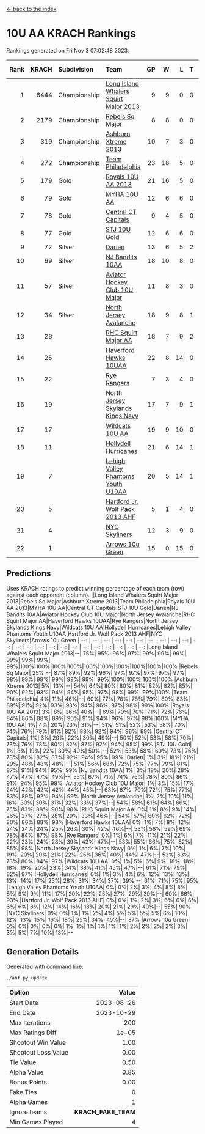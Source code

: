 [<- back to the index](readme.md)
# 10U AA KRACH Rankings
Rankings generated on Fri Nov  3 07:02:48 2023.

Rank|KRACH|Subdivision|Team|GP|W|L|T|OTW|OTL|SoS|Exp Wins|Win Diff
---:|---:|:---|:---|---:|---:|---:|---:|---:|---:|---:|---:|---:
1|6444|Championship|[Long Island Whalers Squirt Major 2013](https://gamesheetstats.com/seasons/3659/teams/140229/schedule)|9|9|0|0|0|0|105|9.8|-0.0
2|2179|Championship|[Rebels Sq Major](https://gamesheetstats.com/seasons/3659/teams/140243/schedule)|8|8|0|0|0|0|38|8.8|-0.0
3|319|Championship|[Ashburn Xtreme 2013](https://gamesheetstats.com/seasons/3659/teams/140230/schedule)|10|7|3|0|0|0|687|7.9|0.0
4|272|Championship|[Team Philadelphia](https://gamesheetstats.com/seasons/3659/teams/140238/schedule)|23|18|5|0|0|1|340|18.9|0.0
5|179|Gold|[Royals 10U AA 2013](https://gamesheetstats.com/seasons/3659/teams/140237/schedule)|21|16|5|0|1|1|358|16.9|0.0
6|79|Gold|[MYHA 10U AA](https://gamesheetstats.com/seasons/3659/teams/140235/schedule)|12|6|6|0|0|0|731|6.9|0.0
7|78|Gold|[Central CT Capitals](https://gamesheetstats.com/seasons/3659/teams/140231/schedule)|9|4|5|0|0|0|942|4.9|0.0
8|77|Gold|[STJ 10U Gold](https://gamesheetstats.com/seasons/3659/teams/140234/schedule)|12|6|6|0|2|1|126|6.9|0.0
9|72|Silver|[Darien](https://gamesheetstats.com/seasons/3659/teams/140245/schedule)|13|6|5|2|0|0|361|7.9|0.0
10|69|Silver|[NJ Bandits 10AA](https://gamesheetstats.com/seasons/3659/teams/140232/schedule)|18|10|8|0|0|1|415|10.9|0.0
11|57|Silver|[Aviator Hockey Club 10U Major](https://gamesheetstats.com/seasons/3659/teams/140244/schedule)|11|8|3|0|0|0|26|8.9|0.0
12|34|Silver|[North Jersey Avalanche](https://gamesheetstats.com/seasons/3659/teams/140249/schedule)|18|9|8|1|0|0|61|10.4|0.0
13|28||[RHC Squirt Major AA](https://gamesheetstats.com/seasons/3659/teams/140241/schedule)|18|7|9|2|1|0|405|8.9|0.0
14|25||[Haverford Hawks 10UAA](https://gamesheetstats.com/seasons/3659/teams/140236/schedule)|22|8|14|0|0|0|187|8.9|0.0
15|22||[Rye Rangers](https://gamesheetstats.com/seasons/3659/teams/140242/schedule)|7|3|4|0|0|0|73|3.9|0.0
16|19||[North Jersey Skylands Kings Navy](https://gamesheetstats.com/seasons/3659/teams/140247/schedule)|17|7|9|1|0|1|46|8.4|0.0
17|17||[Wildcats 10U AA](https://gamesheetstats.com/seasons/3659/teams/140250/schedule)|19|9|10|0|1|0|46|9.9|0.0
18|11||[Hollydell Hurricanes](https://gamesheetstats.com/seasons/3659/teams/140240/schedule)|21|6|14|1|0|0|453|7.4|0.0
19|7||[Lehigh Valley Phantoms Youth U10AA](https://gamesheetstats.com/seasons/3659/teams/140239/schedule)|20|5|14|1|0|0|354|6.4|0.0
20|5||[Hartford Jr. Wolf Pack 2013 AHF](https://gamesheetstats.com/seasons/3659/teams/140246/schedule)|5|1|4|0|0|0|385|1.9|0.0
21|4||[NYC Skyliners](https://gamesheetstats.com/seasons/3659/teams/140252/schedule)|12|3|9|0|0|0|32|3.9|0.0
22|1||[Arrows 10u Green](https://gamesheetstats.com/seasons/3659/teams/140251/schedule)|15|0|15|0|0|0|162|0.9|0.0

## Predictions
Uses KRACH ratings to predict winning percentage of each team (row) against each opponent (column).
||Long Island Whalers Squirt Major 2013|Rebels Sq Major|Ashburn Xtreme 2013|Team Philadelphia|Royals 10U AA 2013|MYHA 10U AA|Central CT Capitals|STJ 10U Gold|Darien|NJ Bandits 10AA|Aviator Hockey Club 10U Major|North Jersey Avalanche|RHC Squirt Major AA|Haverford Hawks 10UAA|Rye Rangers|North Jersey Skylands Kings Navy|Wildcats 10U AA|Hollydell Hurricanes|Lehigh Valley Phantoms Youth U10AA|Hartford Jr. Wolf Pack 2013 AHF|NYC Skyliners|Arrows 10u Green
| --: | --: | --: | --: | --: | --: | --: | --: | --: | --: | --: | --: | --: | --: | --: | --: | --: | --: | --: | --: | --: | --: | --: 
|Long Island Whalers Squirt Major 2013|--| 75%| 95%| 96%| 97%| 99%| 99%| 99%| 99%| 99%| 99%| 99%|100%|100%|100%|100%|100%|100%|100%|100%|100%|100%
|Rebels Sq Major| 25%|--| 87%| 89%| 92%| 96%| 97%| 97%| 97%| 97%| 97%| 98%| 99%| 99%| 99%| 99%| 99%| 99%|100%|100%|100%|100%
|Ashburn Xtreme 2013|  5%| 13%|--| 54%| 64%| 80%| 80%| 81%| 82%| 82%| 85%| 90%| 92%| 93%| 94%| 94%| 95%| 97%| 98%| 99%| 99%|100%
|Team Philadelphia|  4%| 11%| 46%|--| 60%| 77%| 78%| 78%| 79%| 80%| 83%| 89%| 91%| 92%| 93%| 93%| 94%| 96%| 97%| 98%| 99%|100%
|Royals 10U AA 2013|  3%|  8%| 36%| 40%|--| 69%| 70%| 70%| 71%| 72%| 76%| 84%| 86%| 88%| 89%| 90%| 91%| 94%| 96%| 97%| 98%|100%
|MYHA 10U AA|  1%|  4%| 20%| 23%| 31%|--| 51%| 51%| 52%| 53%| 58%| 70%| 74%| 76%| 79%| 81%| 82%| 88%| 92%| 94%| 96%| 99%
|Central CT Capitals|  1%|  3%| 20%| 22%| 30%| 49%|--| 50%| 52%| 53%| 58%| 70%| 73%| 76%| 78%| 80%| 82%| 87%| 92%| 94%| 95%| 99%
|STJ 10U Gold|  1%|  3%| 19%| 22%| 30%| 49%| 50%|--| 52%| 53%| 58%| 69%| 73%| 76%| 78%| 80%| 82%| 87%| 92%| 94%| 95%| 99%
|Darien|  1%|  3%| 18%| 21%| 29%| 48%| 48%| 48%|--| 51%| 56%| 68%| 72%| 75%| 77%| 79%| 81%| 87%| 91%| 94%| 95%| 99%
|NJ Bandits 10AA|  1%|  3%| 18%| 20%| 28%| 47%| 47%| 47%| 49%|--| 55%| 67%| 71%| 74%| 76%| 78%| 80%| 86%| 91%| 94%| 95%| 99%
|Aviator Hockey Club 10U Major|  1%|  3%| 15%| 17%| 24%| 42%| 42%| 42%| 44%| 45%|--| 63%| 67%| 70%| 72%| 75%| 77%| 83%| 89%| 92%| 94%| 99%
|North Jersey Avalanche|  1%|  2%| 10%| 11%| 16%| 30%| 30%| 31%| 32%| 33%| 37%|--| 54%| 58%| 61%| 64%| 66%| 75%| 83%| 88%| 90%| 98%
|RHC Squirt Major AA|  0%|  1%|  8%|  9%| 14%| 26%| 27%| 27%| 28%| 29%| 33%| 46%|--| 54%| 57%| 60%| 62%| 72%| 80%| 86%| 88%| 98%
|Haverford Hawks 10UAA|  0%|  1%|  7%|  8%| 12%| 24%| 24%| 24%| 25%| 26%| 30%| 42%| 46%|--| 53%| 56%| 59%| 69%| 78%| 84%| 87%| 98%
|Rye Rangers|  0%|  1%|  6%|  7%| 11%| 21%| 22%| 22%| 23%| 24%| 28%| 39%| 43%| 47%|--| 53%| 55%| 66%| 75%| 82%| 85%| 98%
|North Jersey Skylands Kings Navy|  0%|  1%|  6%|  7%| 10%| 19%| 20%| 20%| 21%| 22%| 25%| 36%| 40%| 44%| 47%|--| 53%| 63%| 73%| 80%| 84%| 97%
|Wildcats 10U AA|  0%|  1%|  5%|  6%|  9%| 18%| 18%| 18%| 19%| 20%| 23%| 34%| 38%| 41%| 45%| 47%|--| 61%| 71%| 79%| 82%| 97%
|Hollydell Hurricanes|  0%|  1%|  3%|  4%|  6%| 12%| 13%| 13%| 13%| 14%| 17%| 25%| 28%| 31%| 34%| 37%| 39%|--| 61%| 71%| 75%| 95%
|Lehigh Valley Phantoms Youth U10AA|  0%|  0%|  2%|  3%|  4%|  8%|  8%|  8%|  9%|  9%| 11%| 17%| 20%| 22%| 25%| 27%| 29%| 39%|--| 60%| 66%| 93%
|Hartford Jr. Wolf Pack 2013 AHF|  0%|  0%|  1%|  2%|  3%|  6%|  6%|  6%|  6%|  6%|  8%| 12%| 14%| 16%| 18%| 20%| 21%| 29%| 40%|--| 55%| 90%
|NYC Skyliners|  0%|  0%|  1%|  1%|  2%|  4%|  5%|  5%|  5%|  5%|  6%| 10%| 12%| 13%| 15%| 16%| 18%| 25%| 34%| 45%|--| 87%
|Arrows 10u Green|  0%|  0%|  0%|  0%|  0%|  1%|  1%|  1%|  1%|  1%|  1%|  2%|  2%|  2%|  2%|  3%|  3%|  5%|  7%| 10%| 13%|--

## Generation Details

Generated with command line:
```
./ahf.py update
```

| Option | Value |
| :----- | ----: |
| Start Date | 2023-08-26 |
| End Date | 2023-10-29 |
| Max Iterations | 200 |
| Max Ratings Diff | 1e-05 |
| Shootout Win Value | 1.00 |
| Shootout Loss Value | 0.00 |
| Tie Value | 0.50 |
| Alpha Value | 0.85 |
| Bonus Points | 0.00 |
| Fake Ties | 0 |
| Alpha Games | 1 |
| Ignore teams | __KRACH_FAKE_TEAM__ |
| Min Games Played | 4 |

